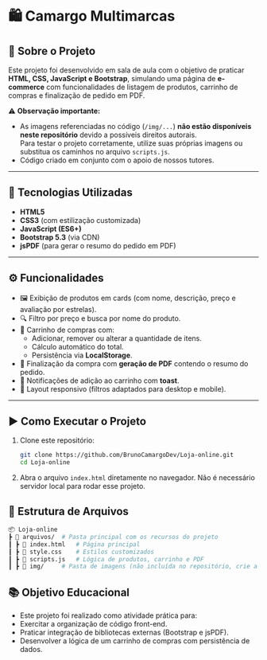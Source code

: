 # 🛍️ Camargo Multimarcas

## 📌 Sobre o Projeto
Este projeto foi desenvolvido em sala de aula com o objetivo de praticar **HTML, CSS, JavaScript e Bootstrap**, simulando uma página de **e-commerce** com funcionalidades de listagem de produtos, carrinho de compras e finalização de pedido em PDF.

⚠️ **Observação importante:**  
- As imagens referenciadas no código (`/img/...`) **não estão disponíveis neste repositório** devido a possíveis direitos autorais.  
Para testar o projeto corretamente, utilize suas próprias imagens ou substitua os caminhos no arquivo `scripts.js`.
- Código criado em conjunto com o apoio de nossos tutores.

---

## 🚀 Tecnologias Utilizadas
- **HTML5**  
- **CSS3** (com estilização customizada)  
- **JavaScript (ES6+)**  
- **Bootstrap 5.3** (via CDN)  
- **jsPDF** (para gerar o resumo do pedido em PDF)  

---

## ⚙️ Funcionalidades
- 🖼️ Exibição de produtos em cards (com nome, descrição, preço e avaliação por estrelas).  
- 🔍 Filtro por preço e busca por nome do produto.  
- 🛒 Carrinho de compras com:  
  - Adicionar, remover ou alterar a quantidade de itens.  
  - Cálculo automático do total.  
  - Persistência via **LocalStorage**.  
- 📑 Finalização da compra com **geração de PDF** contendo o resumo do pedido.  
- 🔔 Notificações de adição ao carrinho com **toast**.  
- 📱 Layout responsivo (filtros adaptados para desktop e mobile).  

---

## ▶️ Como Executar o Projeto
1. Clone este repositório:
   ```bash
   git clone https://github.com/BrunoCamargoDev/Loja-online.git
   cd Loja-online
   ```
2. Abra o arquivo `index.html` diretamente no navegador. Não é necessário servidor local para rodar esse projeto.

## 📂 Estrutura de Arquivos
  ```bash
📦 Loja-online
┣ 📂 arquivos/  # Pasta principal com os recursos do projeto
┃ ┣ 📜 index.html   # Página principal
┃ ┣ 📜 style.css    # Estilos customizados
┃ ┣ 📜 scripts.js   # Lógica de produtos, carrinho e PDF
┃ ┣ 📂 img/     # Pasta de imagens (não incluída no repositório, crie a sua!)
  ```

## 📚 Objetivo Educacional
- Este projeto foi realizado como atividade prática para:
- Exercitar a organização de código front-end.
- Praticar integração de bibliotecas externas (Bootstrap e jsPDF).
- Desenvolver a lógica de um carrinho de compras com persistência de dados.
